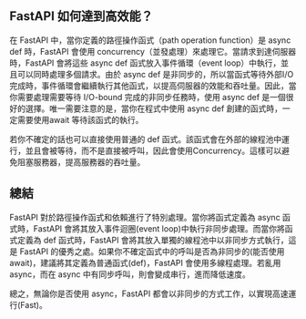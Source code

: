 
## FastAPI 如何達到高效能？
在 FastAPI 中，當你定義的路徑操作函式（path operation function）是 async def 時，FastAPI 會使用 concurrency（並發處理）來處理它。當請求到達伺服器時，FastAPI 會將這些 async def 函式放入事件循環（event loop）中執行，並且可以同時處理多個請求。由於 async def 是非同步的，所以當函式等待外部I/O 完成時，事件循環會繼續執行其他函式，以提高伺服器的效能和吞吐量。因此，當你需要處理需要等待 I/O-bound 完成的非同步任務時，使用 async def 是一個很好的選擇。唯一需要注意的是，當你在程式中使用 async def 創建的函式時，一定需要使用await 等待該函式的執行。

若你不確定的話也可以直接使用普通的 def 函式。該函式會在外部的線程池中運行，並且會被等待，而不是直接被呼叫，因此會使用Concurrency。這樣可以避免阻塞服務器，提高服務器的吞吐量。



## 總結
FastAPI 對於路徑操作函式和依賴進行了特別處理。當你將函式定義為 async 函式時，FastAPI 會將其放入事件迴圈(event loop)中執行非同步處理。而當你將函式定義為 def 函式時，FastAPI 會將其放入單獨的線程池中以非同步方式執行，這是 FastAPI 的優秀之處。如果你不確定函式中的呼叫是否為非同步的(能否使用await)，建議將其定義為普通函式(def)，FastAPI 會使用多線程處理。若亂用 async，而在 async 中有同步呼叫，則會變成串行，進而降低速度。

總之，無論你是否使用 async，FastAPI 都會以非同步的方式工作，以實現高速運行(Fast)。